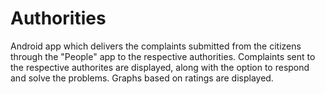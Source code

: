 # Authorities
Android app which delivers the complaints submitted from the citizens through the "People" app to the respective authorities.
Complaints sent to the respective authorites are displayed, along with the option to respond and solve the problems. Graphs 
based on ratings are displayed. 
